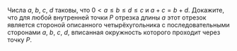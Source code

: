 Числа  $a$, $b$, $c$, $d$ таковы, что $0 < a \leq b \leq d \leq c$ и $a+c=b+d$.
Докажите, что для любой внутренней точки $P$ отрезка длины $a$ 
этот отрезок является стороной
описанного четырёхугольника с последовательными
сторонами $a$, $b$, $c$, $d$,  вписанная окружность которого проходит через точку $P$.